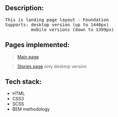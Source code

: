 <h2>Description:</h2>

<pre>This is landing page layout - Foundation 
Supports: desktop version (up to 1440px)
          mobile versions (down to 1399px)
</pre>

<h2>Pages implemented:</h2>

> [Main page](https://eposha.github.io/foundation/)

> [Stories page](https://eposha.github.io/foundation/stories-page/stories.html) only desktop version
>
<h2>Tech stack:</h2>

* HTML
* CSS3
* SCSS
* BEM methodology


